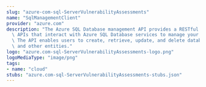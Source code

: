 ```yaml
---
slug: "azure-com-sql-ServerVulnerabilityAssessments"
name: "SqlManagementClient"
provider: "azure.com"
description: "The Azure SQL Database management API provides a RESTful set of web\
  \ APIs that interact with Azure SQL Database services to manage your databases.\
  \ The API enables users to create, retrieve, update, and delete databases, servers,\
  \ and other entities."
logo: "azure.com-sql-ServerVulnerabilityAssessments-logo.png"
logoMediaType: "image/png"
tags:
- name: "cloud"
stubs: "azure.com-sql-ServerVulnerabilityAssessments-stubs.json"
---
```

